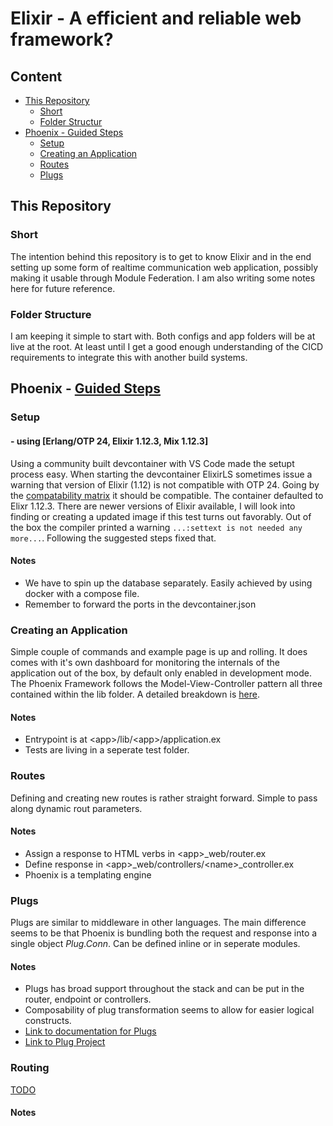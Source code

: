 # Elixir - A efficient and reliable web framework?

## Content
- [This Repository](#this-repository)
  - [Short](#short)
  - [Folder Structur](#folder-structure)
- [Phoenix - Guided Steps](#phoenix---guided-steps)
  - [Setup](#setup)
  - [Creating an Application](#creating-an-application)
  - [Routes](#routes)
  - [Plugs](#plugs)

## This Repository

### **Short**

The intention behind this repository is to get to know Elixir and in the end setting up some form of realtime communication web application, possibly making it usable through Module Federation. I am also writing some notes here for future reference.

### **Folder Structure**

I am keeping it simple to start with. Both configs and app folders will be at live at the root.
At least until I get a good enough understanding of the CICD requirements to integrate this with another build systems.

## Phoenix - [Guided Steps](https://hexdocs.pm/phoenix/up_and_running.html)

### **Setup**
#### - using [Erlang/OTP 24, Elixir 1.12.3, Mix 1.12.3]
Using a community built devcontainer with VS Code made the setupt process easy. When starting the devcontainer ElixirLS sometimes issue a warning that version of Elixir (1.12) is not compatible with OTP 24. Going by the [compatability matrix](https://hexdocs.pm/elixir/1.12/compatibility-and-deprecations.html) it should be compatible.
The container defaulted to Elixr 1.12.3. There are newer versions of Elixir available, I will look into finding or creating a updated image if this test turns out favorably.
Out of the box the compiler printed a warning ```...:settext is not needed any more...```. Following the suggested steps fixed that.

#### Notes
- We have to spin up the database separately. Easily achieved by using docker with a compose file.
- Remember to forward the ports in the devcontainer.json

### **Creating an Application**
Simple couple of commands and example page is up and rolling. It does comes with it's own dashboard for monitoring the internals of the application out of the box, by default only enabled in development mode. The Phoenix Framework follows the Model-View-Controller pattern all three contained within the lib folder. A detailed breakdown is [here](https://hexdocs.pm/phoenix/directory_structure.html).

#### Notes
- Entrypoint is at \<app>/lib/\<app>/application.ex
- Tests are living in a seperate test folder.

### **Routes**
Defining and creating new routes is rather straight forward. Simple to pass along dynamic rout parameters.

#### Notes
- Assign a response to HTML verbs in \<app>_web/router.ex
- Define response in \<app>_web/controllers/\<name>_controller.ex
- Phoenix is a templating engine

### **Plugs**
Plugs are similar to middleware in other languages. The main difference seems to be that Phoenix is bundling both the request and response into a single object *Plug.Conn*. Can be defined inline or in seperate modules.

#### Notes
- Plugs has broad support throughout the stack and can be put in the router, endpoint or controllers.
- Composability of plug transformation seems to allow for easier logical constructs.
- [Link to documentation for Plugs](https://hexdocs.pm/plug/Plug.Conn.html)
- [Link to Plug Project](https://hexdocs.pm/plug/1.13.6/Plug.html)

### **Routing**
[TODO](https://hexdocs.pm/phoenix/routing.html)

#### Notes